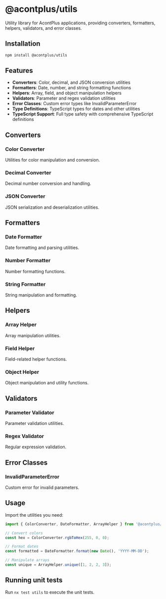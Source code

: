 # @acontplus/utils

Utility library for AcontPlus applications, providing converters, formatters, helpers, validators, and error classes.

## Installation

```bash
npm install @acontplus/utils
```

## Features

- **Converters**: Color, decimal, and JSON conversion utilities
- **Formatters**: Date, number, and string formatting functions
- **Helpers**: Array, field, and object manipulation helpers
- **Validators**: Parameter and regex validation utilities
- **Error Classes**: Custom error types like InvalidParameterError
- **Type Definitions**: TypeScript types for dates and other utilities
- **TypeScript Support**: Full type safety with comprehensive TypeScript definitions

## Converters

### Color Converter

Utilities for color manipulation and conversion.

### Decimal Converter

Decimal number conversion and handling.

### JSON Converter

JSON serialization and deserialization utilities.

## Formatters

### Date Formatter

Date formatting and parsing utilities.

### Number Formatter

Number formatting functions.

### String Formatter

String manipulation and formatting.

## Helpers

### Array Helper

Array manipulation utilities.

### Field Helper

Field-related helper functions.

### Object Helper

Object manipulation and utility functions.

## Validators

### Parameter Validator

Parameter validation utilities.

### Regex Validator

Regular expression validation.

## Error Classes

### InvalidParameterError

Custom error for invalid parameters.

## Usage

Import the utilities you need:

```typescript
import { ColorConverter, DateFormatter, ArrayHelper } from '@acontplus/utils';

// Convert colors
const hex = ColorConverter.rgbToHex(255, 0, 0);

// Format dates
const formatted = DateFormatter.format(new Date(), 'YYYY-MM-DD');

// Manipulate arrays
const unique = ArrayHelper.unique([1, 2, 2, 3]);
```

## Running unit tests

Run `nx test utils` to execute the unit tests.
